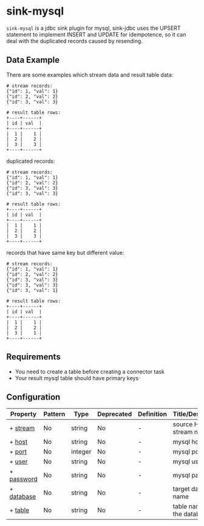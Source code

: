 # sink-mysql

`sink-mysql` is a jdbc sink plugin for mysql,
sink-jdbc uses the UPSERT statement to implement INSERT and UPDATE for idempotence,
so it can deal with the duplicated records caused by resending.

## Data Example

There are some examples which stream data and result table data:
```
# stream records:
{"id": 1, "val": 1}
{"id": 2, "val": 2}
{"id": 3, "val": 3}

# result table rows:
+----+------+
| id | val  |
+----+------+
|  1 |    1 |
|  2 |    2 |
|  3 |    3 |
+----+------+
```

duplicated records:
```
# stream records:
{"id": 1, "val": 1}
{"id": 2, "val": 2}
{"id": 3, "val": 3}
{"id": 3, "val": 3}

# result table rows:
+----+------+
| id | val  |
+----+------+
|  1 |    1 |
|  2 |    2 |
|  3 |    3 |
+----+------+
```

records that have same key but different value:
```
# stream records:
{"id": 1, "val": 1}
{"id": 2, "val": 2}
{"id": 3, "val": 3}
{"id": 3, "val": 3}
{"id": 3, "val": 1}

# result table rows:
+----+------+
| id | val  |
+----+------+
|  1 |    1 |
|  2 |    2 |
|  3 |    1 |
+----+------+
```

## Requirements

+ You need to create a table before creating a connector task
+ Your result mysql table should have primary keys

## Configuration


| Property                 | Pattern | Type    | Deprecated | Definition | Title/Description          |
| ------------------------ | ------- | ------- | ---------- | ---------- | -------------------------- |
| + [stream](#stream )     | No      | string  | No         | -          | source HStream stream name |
| + [host](#host )         | No      | string  | No         | -          | mysql hostname             |
| + [port](#port )         | No      | integer | No         | -          | mysql port                 |
| + [user](#user )         | No      | string  | No         | -          | mysql user                 |
| + [password](#password ) | No      | string  | No         | -          | mysql password             |
| + [database](#database ) | No      | string  | No         | -          | target database name       |
| + [table](#table )       | No      | string  | No         | -          | table name of the database |

